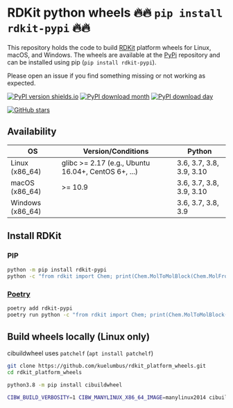 
# RDKit python wheels 🔥🔥 `pip install rdkit-pypi` 🔥🔥

This repository holds the code to build [RDKit](https://github.com/rdkit/rdkit) platform wheels for Linux, macOS, and Windows. The wheels are available at the [PyPi](https://pypi.org/project/rdkit-pypi/) repository and can be installed using pip (`pip install rdkit-pypi`).

Please open an issue if you find something missing or not working as expected.

[![PyPI version shields.io](https://img.shields.io/pypi/v/rdkit-pypi.svg?style=for-the-badge&logo=PyPI&logoColor=blue)](https://pypi.python.org/pypi/rdkit-pypi/)
[![PyPI download month](https://img.shields.io/pypi/dm/rdkit-pypi.svg?style=for-the-badge&logo=PyPI)](https://pypi.python.org/pypi/rdkit-pypi/)
[![PyPI download day](https://img.shields.io/pypi/dd/rdkit-pypi.svg?style=for-the-badge&logo=PyPI)](https://pypi.python.org/pypi/rdkit-pypi/)

[![GitHub stars](https://img.shields.io/github/stars/kuelumbus/rdkit_platform_wheels.svg?style=social&label=Star&maxAge=2592000)](https://github.com/kuelumbus/rdkit_platform_wheels)

## Availability

| OS | Version/Conditions | Python |
| ----------- | ----------- | ----------- |
| Linux (x86_64) | glibc >= 2.17 (e.g., Ubuntu 16.04+, CentOS 6+, ...) | 3.6, 3.7, 3.8, 3.9, 3.10 |
| macOS (x86_64) | >= 10.9  | 3.6, 3.7, 3.8, 3.9, 3.10 |
| Windows (x86_64) |   | 3.6, 3.7, 3.8, 3.9 |

## Install RDKit

### PIP

```bash
python -m pip install rdkit-pypi
python -c "from rdkit import Chem; print(Chem.MolToMolBlock(Chem.MolFromSmiles('C1CCC1')))"
```

### [Poetry](https://python-poetry.org/)
```bash
poetry add rdkit-pypi
poetry run python -c "from rdkit import Chem; print(Chem.MolToMolBlock(Chem.MolFromSmiles('C1CCC1')))"
```

## Build wheels locally (Linux only)

cibuildwheel uses `patchelf` (`apt install patchelf`)

```bash
git clone https://github.com/kuelumbus/rdkit_platform_wheels.git
cd rdkit_platform_wheels

python3.8 -m pip install cibuildwheel

CIBW_BUILD_VERBOSITY=1 CIBW_MANYLINUX_X86_64_IMAGE=manylinux2014 cibuildwheel --platform linux --output-dir wheelhouse
```
